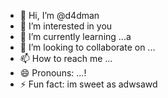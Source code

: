 - 👋 Hi, I’m @d4dman
- 👀 I’m interested in you
- 🌱 I’m currently learning ...a
- 💞️ I’m looking to collaborate on ...
- 📫 How to reach me ...
- 😄 Pronouns: ...!
- ⚡ Fun fact: im sweet as
adwsawd
<!--- a
d4dman/d4dman is a ✨ special ✨ repository because its `README.md` (this file) appears on your GitHub profile.
You can click the Preview link to take a look at your changes.
--->
